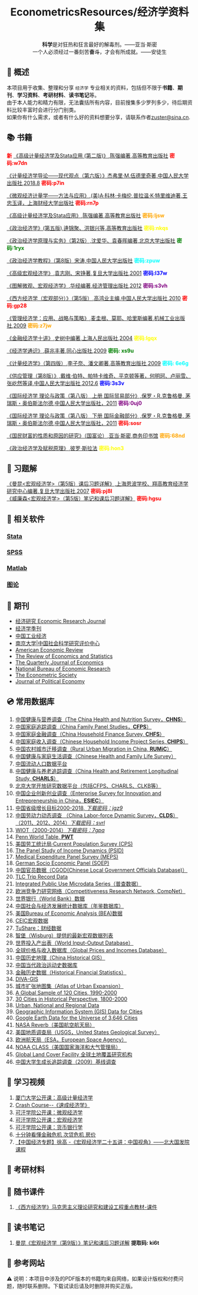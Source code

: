 <h1  align="center">EconometricsResources/经济学资料集</h1><p align="center"> <b>科学</b>是对狂热和狂言最好的解毒剂。——亚当·斯密<br> 一个人必须经过一番刻苦<b>奋斗</b>，才会有所成就。——安徒生</p>

:star2: 概述
-----------

本项目用于收集、整理和分享 `经济学` 专业相关的资料，包括但不限于**书籍**、**期刊**、**学习资料**、**考研材料**、**读书笔记**等。  
由于本人能力和精力有限，无法囊括所有内容，目前搜集多少罗列多少，待后期资料比较丰富时会进行分门别类。  
如果你有什么需求，或者有什么好的资料想要分享，请联系作者<zuster@sina.cn>.

:books: 书籍
------------
<b style="color:red;">新</b> [《高级计量经济学及Stata应用 (第二版)》,陈强编著,高等教育出版社](https://pan.baidu.com/s/17YE9lM6rUmUU8b-cfiDlcw) <b style="color:red;">密码:w7dn</b>

[《计量经济学导论——现代观点（第六版）》杰弗里·M.伍德里奇著,中国人民大学出版社,2018.8](https://pan.baidu.com/s/1rKjmA2oxwnjEXkBPBOYbGQ) <b style="color:red;">密码:p7in</b>

[《微观经济计量学——方法与应用》,(美)A·科林·卡梅伦,普拉温·K·特里维迪著,王忠玉译，上海财经大学出版社](https://pan.baidu.com/s/1CzQyJmpciIGmyOTkYMFp8g) <b style="color:red;">密码:rn7p</b>

[《高级计量经济学及Stata应用》,陈强编著,高等教育出版社](https://pan.baidu.com/s/1ZPMrdscmVGCFIg9bmp8b7w) <b style="color:orange;">密码:ljsw</b>

[《政治经济学》(第五版),逄锦聚、洪银兴等,高等教育出版社](https://pan.baidu.com/s/1SofCsrEz9S1Gr5AGBYKn-g) <b style="color:yellow;">密码:nkqs</b>

[《政治经济学原理与实务》（第2版）,沈爱华、袁春晖编著,北京大学出版社](https://pan.baidu.com/s/1JPNplrb20veyLtk4yDhR9g) <b style="color:green;">密码:1ryx</b>

[《政治经济学教程》（第8版）宋涛,中国人民大学出版社](https://pan.baidu.com/s/1INW5l86AP45YwfXW38QbTw) <b style="color:cyan;">密码:zpuw</b>

[《高级宏观经济学》,袁志刚、宋铮著,复旦大学出版社,2001](https://pan.baidu.com/s/1o-330_5zJbQ3cggEW1K42Q) <b style="color:blue;">密码:l37w</b>

[《图解微观、宏观经济学》,华经编著,经济管理出版社,2012](https://pan.baidu.com/s/1_nhuOxQYL-uHVxmPBO025Q) <b style="color:purple;">密码:s3vh</b>

[《西方经济学（宏观部分）》（第5版）,高鸿业主编,中国人民大学出版社,2010](https://pan.baidu.com/s/1VG1K1afQTH7pSBuv0uy7eA) <b style="color:red;">密码:gp28</b>

[《管理经济学：应用、战略与策略》,麦圭根、莫耶、哈里斯编著,机械工业出版社,2009](https://pan.baidu.com/s/11i0PtXL6-RTM3nFTmFJ1DQ) <b style="color:orange;">密码:z7jw</b>

[《金融经济学十讲》,史树中编著,上海人民出版社,2004](https://pan.baidu.com/s/1pC_eK56wnpCGxLTBEf4xGw) <b style="color:yellow;">密码:lgqx</b>

[《经济学通识》,薛兆丰著,同心出版社,2009](https://pan.baidu.com/s/1SLcde0_xIxJ_zKaD8FmReA) <b style="color:green;">密码: xs9u</b>

[《计量经济学》（第四版）,李子奈、潘文卿著,高等教育出版社,2009](https://pan.baidu.com/s/10i2Dttmqox7XdNSDq00bUQ) <b style="color:cyan;">密码: 6e6g</b>

[《供应管理（第8版）》,戴维·伯特、帕特卡维奇、平克顿等著，何明珂、卢丽雪、张屹然等译,中国人民大学出版社,2012.6](https://pan.baidu.com/s/1N-ArK83cXxUVWyrnNKwgbQ) <b style="color:blue;">密码:3s3v</b>

[《国际经济学 理论与政策（第八版） 上册 国际贸易部分》,保罗・R.克鲁格曼, 茅瑞斯・奥伯斯法尔德,中国人民大学出版社，2011](https://pan.baidu.com/s/1FVyAh0ccAfTf8WRHwxfeug) <b style="color:purple;">密码:0uj0</b>

[《国际经济学 理论与政策（第八版） 下册 国际金融部分》,保罗・R.克鲁格曼, 茅瑞斯・奥伯斯法尔德,中国人民大学出版社，2011](https://pan.baidu.com/s/102OBtPSFUU2PashSTLUTQQ) <b style="color:red;">密码:sosr</b>

[《国民财富的性质和原因的研究》（国富论）,亚当·斯密,商务印书馆](https://pan.baidu.com/s/1VxNmBJhEQsmhEwRhW_-SrQ) <b style="color:orange;">密码:68nd</b>  

[《政治经济学及赋税原理》,彼罗·斯拉法](https://pan.baidu.com/s/1s8q8HAr9Ni1Z-n-4IBotoQ) <b style="color:yellow;">密码:hon3</b>



:page_facing_up: 习题解
------

[《曼昆<宏观经济学>（第5版）课后习题详解》,上海恩波学校、翔高教育经济学研究中心编著,复旦大学出版社,2007](https://pan.baidu.com/s/1qmvg_99qzMN7uwaKu70_Xg) <b style="color:red;">密码:pj8l</b>  
[《威廉森<宏观经济学>（第5版）笔记和课后习题详解》](https://pan.baidu.com/s/1k8wTY4cMP6J9BPKKvE6log) <b style="color:red;">密码:hgsu</b>

:floppy_disk: 相关软件
--------

### [Stata](Soft/Stata.md)

### [SPSS](Soft/Spss.md)

### [Matlab](Soft/Matlab.md)

### [图论](Soft/GraphTheory.md)

:newspaper: 期刊
----------------

-	[经济研究 Economic Research Journal](http://www.cesgw.cn/cn/default.aspx)  
-	[经济学季刊](https://www.nsd.pku.edu.cn/cbw/jjxjk/index.htm)  
-	[中国工业经济](http://www.ciejournal.org/)
-	[南京大学|中国社会科学研究评价中心](https://cssrac.nju.edu.cn/)
-	[American Economic Review](https://www.aeaweb.org/journals/aer)
-	[The Review of Economics and Statistics](https://www.mitpressjournals.org/loi/rest)  
-	[The Quarterly Journal of Economics](https://academic.oup.com/qje)
-	[National Bureau of Economic Research](https://www.nber.org/)
-	[The Econometric Society](https://www.econometricsociety.org/)
-	[Journal of Political Economy](https://www.journals.uchicago.edu/toc/jpe/current)

:cd: 常用数据库
---------------

1.	[中国健康与营养调查（The China Health and Nutrition Survey，**CHNS**）](https://www.cpc.unc.edu/projects/china/data)
2.	[中国家庭追踪调查（China Family Panel Studies，**CFPS**）](https://opendata.pku.edu.cn/dataverse/CFPS)
3.	[中国家庭金融调查（China Household Finance Survey, **CHFS**）](http://chfs.swufe.edu.cn/)
4.	[中国家庭收入调查（Chinese Household Income Project Series, **CHIPS**）](http://www.icpsr.umich.edu/icpsrweb/ICPSR/series/00243)
5.	[中国农村城市迁移调查（Rural Urban Migration in China, **RUMiC**）](http://idsc.iza.org/?page=27&id=58)
6.	[中国健康与家庭生活调查（Chinese Health and Family Life Survey）]()
7.	[中国流动人口数据平台](http://www.chinaldrk.org.cn)
8.	[中国健康与养老追踪调查（China Health and Retirement Longitudinal Study, **CHARLS**）](https://opendata.pku.edu.cn/dataverse/CHARLS)
9.	[北京大学开放研究数据平台（包括CFPS、CHARLS、CLKB等）](https://opendata.pku.edu.cn/)
10.	[中国企业创新创业调查（Enterprise Survey for Innovation and Entrepreneurship in China，**ESIEC**）](https://opendata.pku.edu.cn/dataverse/esiec)
11.	[中国省级增长目标2000-2018, *下载密码：jgz9*](https://pan.baidu.com/s/1QyOrNphbfgFLjFzqAmmf_Q)
12.	[中国劳动力动态调查 （China Labor-force Dynamic Survey，**CLDS**）（2011、2012、2014）*下载密码：svrl*](https://pan.baidu.com/s/1QO8jxlXiBsleO3RcUN9Hjw)
13.	[WIOT（2000-2014）*下载密码：7gpa*](https://pan.baidu.com/s/1bOT6sjRNEfxQbixZdUJO0A)
14.	[Penn World Table, **PWT**](https://www.rug.nl/ggdc/productivity/pwt/)
15.	[美国劳工统计局·Current Population Survey (CPS)](https://www.bls.gov/cps/)
16.	[The Panel Study of Income Dynamics (PSID)](http://psidonline.isr.umich.edu/)
17.	[Medical Expenditure Panel Survey (MEPS)](http://meps.ahrq.gov/mepsweb/about_meps/survey_back.jsp)
18.	[German Socio Economic Panel (SOEP)](http://www.diw.de/en/diw_02.c.222857.en/documents.html)
19.	[中国官员数据（CGOD(Chinese Local Government Officials Database)）](http://sijichun.pro/www.govofficial.com)
20.	[TLC Trip Record Data](http://www.nyc.gov/html/tlc/html/about/trip_record_data.shtml)
21.	[Integrated Public Use Microdata Series（普查数据）](https://international.ipums.org/international/l)
22.	[欧洲竞争力研究网络（Competitiveness Research Network, CompNet）](http://www.comp-net.org/)
23.	[世界银行（World Bank）数据](http://data.worldbank.org/)
24.	[中国社会与经济发展统计数据库（年鉴数据库）](http://tongji.cnki.net/kns55/index.aspx)
25.	[美国Bureau of Economic Analysis (BEA)数据](http://www.bea.gov/index.htm)
26.	[CEIC宏观数据](https://www.ceicdata.com/zh-hans)
27.	[TuShare：财经数据](http://tushare.org/index.html)
28.	[智堡（Wisburg）提供的最新宏观数据列表](http://www.wisburg.com/data/)
29.	[世界投入产出表（World Input-Output Database）](http://www.wiod.org/new_site/home.htm)
30.	[全球价格与收入数据库（Global Prices and Incomes Database）](http://gpih.ucdavis.edu/Datafilelist.htm#)
31.	[中国历史地理（China Historical GIS）](http://www.fas.harvard.edu/~chgis/)
32.	[中国当代政治运动史数据库](http://ccrd.usc.cuhk.edu.hk/Default.aspx)
33.	[金融历史数据（Historical Financial Statistics）](http://www.centerforfinancialstability.org/hfs.php)
34.	[DIVA-GIS](http://www.diva-gis.org/data/)
35.	[城市扩张地图集（Atlas of Urban Expansion）](http://www.lincolninst.edu/subcenters/atlas-urban-expansion/Default.aspx)
36.	[A Global Sample of 120 Cities, 1990-2000](http://www.lincolninst.edu/subcenters/atlas-urban-expansion/global-sample-cities.aspx)
37.	[30 Cities in Historical Perspective, 1800-2000](http://www.lincolninst.edu/subcenters/atlas-urban-expansion/historical-sample-cities.aspx)
38.	[Urban, National and Regional Data](http://www.lincolninst.edu/subcenters/atlas-urban-expansion/urban-national-data-tables.aspx)
39.	[Geographic Information System (GIS) Data for Cities](http://www.lincolninst.edu/subcenters/atlas-urban-expansion/gis-data.aspx)
40.	[Google Earth Data for the Universe of 3,646 Cities](http://www.lincolninst.edu/subcenters/atlas-urban-expansion/google-earth-data.aspx)
41.	[NASA Reverb（美国航空航天局）](http://reverb.echo.nasa.gov/reverb/)
42.	[美国地质调查局（USGS，United States Geological Survey）](http://earthexplorer.usgs.gov/)
43.	[欧洲航天局（ESA，European Space Agency）](https://scihub.copernicus.eu/dhus/#/home)
44.	[NOAA CLASS（美国国家海洋和大气管理局）](http://www.class.ncdc.noaa.gov/saa/products/welcome;jsessionid=B3B84D7D221AF40B4FC13BBAEADB34C0)
45.	[Global Land Cover Facility 全球土地覆盖研究机构](http://landcover.org/)
46.	[中国大学生成长追踪调查（2009）基线调查 ](https://pan.baidu.com/s/1ClqSGs1Oik5UCTxFuQePLg)

:movie_camera: 学习视频
-----------------------

1.	[厦门大学公开课：高级计量经济学](http://open.163.com/newview/movie/courseintro?newurl=%2Fspecial%2Fcuvocw%2Fxiadagaojijiliangjingji.html)
2.	[Crash Course--《速成经济学》](http://open.163.com/newview/movie/free?pid=MBGQ1VONR&mid=MBGQ259M4)
3.	[可汗学院公开课：微观经济学](http://open.163.com/newview/movie/courseintro?newurl=%2Fspecial%2FKhan%2Fmicroeconomics.html)
4.	[可汗学院公开课：宏观经济学](http://open.163.com/newview/movie/courseintro?newurl=%2Fspecial%2FKhan%2Fmacroeconomics.html)
5.	[可汗学院公开课：货币银行学](http://open.163.com/newview/movie/courseintro?newurl=%2Fspecial%2FKhan%2Fbankingandmoney.html)
6.	[十分钟看懂金融危机 次贷危机 房价](http://www.iqiyi.com/w_19rre7gwe9.html)  
7.	[【中国经济专题】徐高 -《宏观经济学二十五讲：中国视角》——北大国发院课程](https://www.bilibili.com/video/av70557114/)

**:school:** 考研材料
-----------

:book: 随书课件
-----------

1.	[《西方经济学》马克思主义理论研究和建设工程重点教材-课件](Courseware/《西方经济学》马克思主义理论研究和建设工程重点教材-课件/README.md)

:notebook_with_decorative_cover: 读书笔记
-----------------------------------------
1. [曼昆《宏观经济学（第9版）》笔记和课后习题详解](https://pan.baidu.com/s/1hrrm-63NwfklLplF-TiwCQ) <b>提取码: ki6t</b>

:link: 参考网站
---------------

⚠ 说明：本项目中涉及的PDF版本的书籍均来自网络，如果设计版权和付费问题，随时联系删除。下载试读后请及时删除并购买正版。
